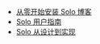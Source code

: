 * [从零开始安装 Solo 博客](https://hacpai.com/article/1565021959471)
* [Solo 用户指南](https://hacpai.com/article/1492881378588)
* [Solo 从设计到实现](https://hacpai.com/article/1537690756242)


